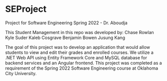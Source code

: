 # SEProject

Project for Software Engineering Spring 2022 - Dr. Aboudja

This Student Management in this repo was developed by:
Chase Rowlan
Kyle Suder
Kaleb Cosgrave
Benjamin Bowen
Jusung Kang

The goal of this project was to develop an application that would allow students to view and edit their grades and enrolled courses. We utilize a .NET Web API using Entity Framework Core and MySQL database for backend services and an Angular frontend. This project was completed as a requirement of the Spring 2022 Software Engineering course at Oklahoma City University.

